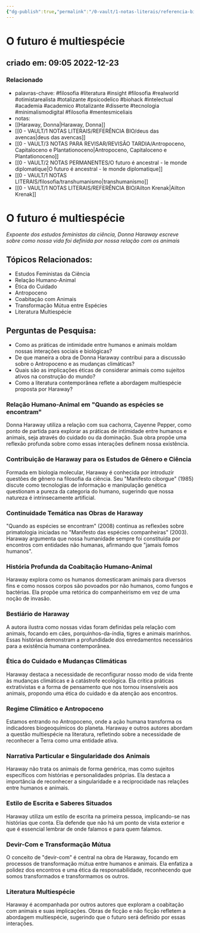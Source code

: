 ```yaml
---
{"dg-publish":true,"permalink":"/0-vault/1-notas-literais/referencia-bio/o-futuro-e-multiespecie/","tags":["filosofia","literatura","insight","realworld","otimistarealista","totalizante","psicodelico","biohack","intelectual","academia","academico","disserte","tecnologia","minimalismodigital","mentesmiceliais"],"dgHomeLink":true,"dgShowLocalGraph":true,"dgShowFileTree":true,"dgEnableSearch":true}
---
```


# O futuro é multiespécie
## criado em: 09:05 2022-12-23

### Relacionado
- palavras-chave: #filosofia #literatura #insight #filosofia #realworld #otimistarealista #totalizante #psicodelico #biohack #intelectual #academia #academico #totalizante #disserte #tecnologia #minimalismodigital #filosofia #mentesmiceliais 
- notas: 
- [[Haraway, Donna\|Haraway, Donna]]
- [[0 - VAULT/1 NOTAS LITERAIS/REFERÊNCIA BIO/deus das avencas\|deus das avencas]]
- [[0 - VAULT/3 NOTAS PARA REVISAR/REVISÃO TARDIA/Antropoceno, Capitaloceno e Plantationoceno\|Antropoceno, Capitaloceno e Plantationoceno]]
- [[0 - VAULT/2 NOTAS PERMANENTES/O futuro é ancestral - le monde diplomatique\|O futuro é ancestral - le monde diplomatique]]
- [[0 - VAULT/1 NOTAS LITERAIS/filosofia/transhumanismo\|transhumanismo]]
- [[0 - VAULT/1 NOTAS LITERAIS/REFERÊNCIA BIO/Ailton Krenak\|Ailton Krenak]]

# O futuro é multiespécie

*Expoente dos estudos feministas da ciência, Donna Haraway escreve sobre como nossa vida foi definida por nossa relação com os animais*

## Tópicos Relacionados:
- Estudos Feministas da Ciência
- Relação Humano-Animal
- Ética do Cuidado
- Antropoceno 
- Coabitação com Animais
- Transformação Mútua entre Espécies
- Literatura Multiespécie

## Perguntas de Pesquisa:
- Como as práticas de intimidade entre humanos e animais moldam nossas interações sociais e biológicas?
- De que maneira a obra de Donna Haraway contribui para a discussão sobre o Antropoceno e as mudanças climáticas?
- Quais são as implicações éticas de considerar animais como sujeitos ativos na construção do mundo?
- Como a literatura contemporânea reflete a abordagem multiespécie proposta por Haraway?

### **Relação Humano-Animal em "Quando as espécies se encontram"**
Donna Haraway utiliza a relação com sua cachorra, Cayenne Pepper, como ponto de partida para explorar as práticas de intimidade entre humanos e animais, seja através do cuidado ou da dominação. Sua obra propõe uma reflexão profunda sobre como essas interações definem nossa existência.

### **Contribuição de Haraway para os Estudos de Gênero e Ciência**
Formada em biologia molecular, Haraway é conhecida por introduzir questões de gênero na filosofia da ciência. Seu "Manifesto ciborgue" (1985) discute como tecnologias de informação e manipulação genética questionam a pureza da categoria do humano, sugerindo que nossa natureza é intrinsecamente artificial.

### **Continuidade Temática nas Obras de Haraway**
"Quando as espécies se encontram" (2008) continua as reflexões sobre primatologia iniciadas no "Manifesto das espécies companheiras" (2003). Haraway argumenta que nossa humanidade sempre foi constituída por encontros com entidades não humanas, afirmando que "jamais fomos humanos".

### **História Profunda da Coabitação Humano-Animal**
Haraway explora como os humanos domesticaram animais para diversos fins e como nossos corpos são povoados por não humanos, como fungos e bactérias. Ela propõe uma retórica do companheirismo em vez de uma noção de invasão.

### **Bestiário de Haraway**
A autora ilustra como nossas vidas foram definidas pela relação com animais, focando em cães, porquinhos-da-índia, tigres e animais marinhos. Essas histórias demonstram a profundidade dos enredamentos necessários para a existência humana contemporânea.

### **Ética do Cuidado e Mudanças Climáticas**
Haraway destaca a necessidade de reconfigurar nosso modo de vida frente às mudanças climáticas e à catástrofe ecológica. Ela critica práticas extrativistas e a forma de pensamento que nos tornou insensíveis aos animais, propondo uma ética do cuidado e da atenção aos encontros.

### **Regime Climático e Antropoceno**
Estamos entrando no Antropoceno, onde a ação humana transforma os indicadores biogeoquímicos do planeta. Haraway e outros autores abordam a questão multiespécie na literatura, refletindo sobre a necessidade de reconhecer a Terra como uma entidade ativa.

### **Narrativa Particular e Singularidade dos Animais**
Haraway não trata os animais de forma genérica, mas como sujeitos específicos com histórias e personalidades próprias. Ela destaca a importância de reconhecer a singularidade e a reciprocidade nas relações entre humanos e animais.

### **Estilo de Escrita e Saberes Situados**
Haraway utiliza um estilo de escrita na primeira pessoa, implicando-se nas histórias que conta. Ela defende que não há um ponto de vista exterior e que é essencial lembrar de onde falamos e para quem falamos.

### **Devir-Com e Transformação Mútua**
O conceito de "devir-com" é central na obra de Haraway, focando em processos de transformação mútua entre humanos e animais. Ela enfatiza a polidez dos encontros e uma ética da responsabilidade, reconhecendo que somos transformados e transformamos os outros.

### **Literatura Multiespécie**
Haraway é acompanhada por outros autores que exploram a coabitação com animais e suas implicações. Obras de ficção e não ficção refletem a abordagem multiespécie, sugerindo que o futuro será definido por essas interações.
